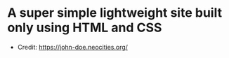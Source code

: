 # A super simple lightweight site built only using HTML and CSS

- Credit: https://john-doe.neocities.org/
